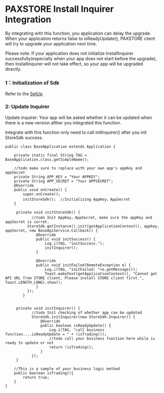 # PAXSTORE Install Inquirer Integration


By integrating with this function, you application can delay the upgrade.
When your application returns false to isReadyUpdate(), PAXSTORE client will try to upgrade your application next time.

Please note: If your application does not initialize InstallInquirer successfully(especially when your app does not start before the upgrade), then InstallInquirer will not take effect, so your app will be upgraded directly.

### 1：Initialization of Sdk
Refer to the [SetUp](../README.md)

### 2: Update Inquirer
Update inquirer: Your app will be asked whether it can be updated when there is a new version afther you
integrated this function.

Integrate with this function only need to call initInquirer() after you init StoreSdk success.

    public class BaseApplication extends Application {

        private static final String TAG = BaseApplication.class.getSimpleName();

        //todo make sure to replace with your own app's appKey and appSecret
        private String APP_KEY = "Your APPKEY";
        private String APP_SECRET = "Your APPSECRET";
        @Override
        public void onCreate() {
            super.onCreate();
            initStoreSdk();  //Initializing AppKey，AppSecret
        }

         private void initStoreSdk() {
                //todo Init AppKey，AppSecret, make sure the appKey and appSecret is corret.
              StoreSdk.getInstance().init(getApplicationContext(), appkey, appSecret, new BaseApiService.Callback() {
                  @Override
                  public void initSuccess() {
                      Log.i(TAG, "initSuccess.");
                      initInquirer();
                  }

                  @Override
                  public void initFailed(RemoteException e) {
                      Log.i(TAG, "initFailed: "+e.getMessage());
                      Toast.makeText(getApplicationContext(), "Cannot get API URL from STORE client, Please install STORE client first.", Toast.LENGTH_LONG).show();
                  }
              });
            }


         private void initInquirer() {
                //todo Init checking of whether app can be updated
                StoreSdk.initInquirer(new StoreSdk.Inquirer() {
                    @Override
                    public boolean isReadyUpdate() {
                        Log.i(TAG, "call business function....isReadyUpdate = " + !isTrading());
                        //todo call your business function here while is ready to update or not
                        return !isTrading();
                    }
                });
         }

        //This is a sample of your business logic method
        public boolean isTrading(){
            return true;
        }
    }

